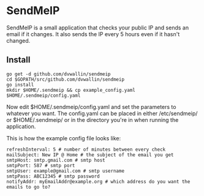 # SendMeIP
SendMeIP is a small application that checks your public IP and sends an email if it changes. It also sends the IP every 5 hours even if it hasn't changed.

## Install
```
go get -d github.com/dvwallin/sendmeip
cd $GOPATH/src/github.com/dvwallin/sendmeip
go install
mkdir $HOME/.sendmeip && cp example_config.yaml $HOME/.sendmeip/config.yaml
```

Now edit $HOME/.sendmeip/config.yaml and set the parameters to whatever you want.
The config.yaml can be placed in either /etc/sendmeip/ or $HOME/.sendmeip/ or in the directory you're in when running the application.

This is how the example config file looks like: 
```
refreshInterval: 5 # number of minutes between every check
mailSubject: New IP @ Home # the subject of the email you get
smtpHost: smtp.gmail.com # smtp host
smtpPort: 587 # smtp port
smtpUser: example@gmail.com # smtp username
smtpPass: ABC12345 # smtp password
notifyAddr: myEmailAddr@example.org # which address do you want the emails to go to?
```
